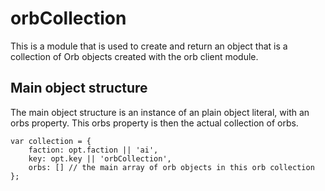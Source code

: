# orbCollection

This is a module that is used to create and return an object that is a collection of Orb objects created with the orb client module.

## Main object structure

The main object structure is an instance of an plain object literal, with an orbs property. This orbs property is then the actual collection of orbs.

```
var collection = {
    faction: opt.faction || 'ai',
    key: opt.key || 'orbCollection',
    orbs: [] // the main array of orb objects in this orb collection
};
```